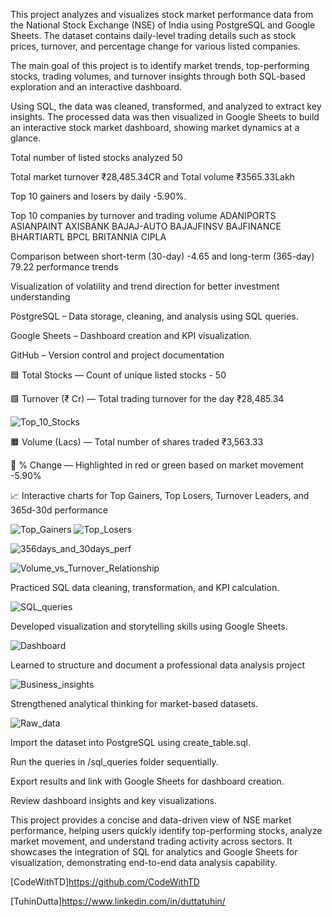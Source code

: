
<!-- # 📊 National Stock Exchange (NSE) Stock Market Analysis -->
This project analyzes and visualizes stock market performance data from the National Stock Exchange (NSE) of India using PostgreSQL and Google Sheets.
The dataset contains daily-level trading details such as stock prices, turnover, and percentage change for various listed companies.

The main goal of this project is to identify market trends, top-performing stocks, trading volumes, and turnover insights through both SQL-based exploration and an interactive dashboard.

Using SQL, the data was cleaned, transformed, and analyzed to extract key insights. The processed data was then visualized in Google Sheets to build an interactive stock market dashboard, showing market dynamics at a glance.

<!-- # 🧠 Key Insights -->

Total number of listed stocks analyzed 50

Total market turnover ₹28,485.34CR and Total volume ₹3565.33Lakh

Top 10 gainers and losers by daily -5.90%.

Top 10 companies by turnover and trading volume 
ADANIPORTS
ASIANPAINT
AXISBANK
BAJAJ-AUTO
BAJAJFINSV
BAJFINANCE
BHARTIARTL
BPCL
BRITANNIA
CIPLA

Comparison between short-term (30-day) -4.65 and long-term (365-day) 79.22 performance trends

Visualization of volatility and trend direction for better investment understanding

<!-- ## 🧰 Tools & Technologies -->

PostgreSQL – Data storage, cleaning, and analysis using SQL queries.

Google Sheets – Dashboard creation and KPI visualization.

GitHub – Version control and project documentation

<!-- ## 📊 Dashboard Highlights -->

🟦 Total Stocks — Count of unique listed stocks - 50

🟩 Turnover (₹ Cr) — Total trading turnover for the day ₹28,485.34

![Top_10_Stocks](Stock%20Market%20IND/Top%2010%20Stocks%20By%20Turnover.png)

🟧 Volume (Lacs) — Total number of shares traded ₹3,563.33

🔴 % Change — Highlighted in red or green based on market movement -5.90%

📈 Interactive charts for Top Gainers, Top Losers, Turnover Leaders, and 365d-30d performance

![Top_Gainers](Pictures/Top%20Gainers.png)
![Top_Losers](Pictures/Top%20Losers.png)

![356days_and_30days_perf](Pictures/365-Day%20&%2030-Day%20Performance.png)

![Volume_vs_Turnover_Relationship](Pictures/Volume%20vs%20Turnover%20Relationship.png)

<!-- ## 💡 Learning Outcomes -->

Practiced SQL data cleaning, transformation, and KPI calculation.

![SQL_queries](Pictures/Screenshot%20(38).png)

Developed visualization and storytelling skills using Google Sheets.

![Dashboard](Pictures/Dashboard.png)

Learned to structure and document a professional data analysis project

![Business_insights](Pictures/Business%20insights.png)

Strengthened analytical thinking for market-based datasets.

![Raw_data](Pictures/Raw%20data.png)

<!-- ## 🚀 How to Run -->

Import the dataset into PostgreSQL using create_table.sql.

Run the queries in /sql_queries folder sequentially.

Export results and link with Google Sheets for dashboard creation.

Review dashboard insights and key visualizations.

<!-- ## 🏁 Conclusion -->

This project provides a concise and data-driven view of NSE market performance, helping users quickly identify top-performing stocks, analyze market movement, and understand trading activity across sectors.
It showcases the integration of SQL for analytics and Google Sheets for visualization, demonstrating end-to-end data analysis capability.


<!-- ## Authors -->
[CodeWithTD]https://github.com/CodeWithTD

[TuhinDutta]https://www.linkedin.com/in/duttatuhin/

